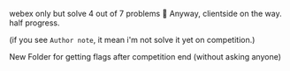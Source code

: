 webex only but solve 4 out of 7 problems 🥀
Anyway, clientside on the way. half progress.

(if you see `Author note`, it mean i'm not solve it yet on competition.)

New Folder for getting flags after competition end (without asking anyone)
